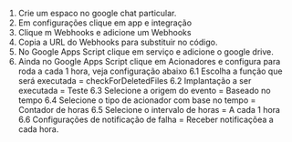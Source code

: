 1. Crie um espaco no google chat particular.
2. Em configurações clique em app e integração
3. Clique m Webhooks e adicione um Webhooks
4. Copia a URL do Webhooks para substituir no código.
5. No Google Apps Script clique em serviço e adicione o google drive.
6. Ainda no Google Apps Script clique em Acionadores e configura para roda a cada 1 hora, veja configuração abaixo
  6.1 Escolha a função que será executada = checkForDeletedFiles
  6.2 Implantação a ser executada = Teste
  6.3 Selecione a origem do evento = Baseado no tempo
  6.4 Selecione o tipo de acionador com base no tempo = Contador de horas
  6.5 Selecione o intervalo de horas = A cada 1 hora
  6.6 Configurações de notificação de falha = Receber notificaçõea a cada hora.

